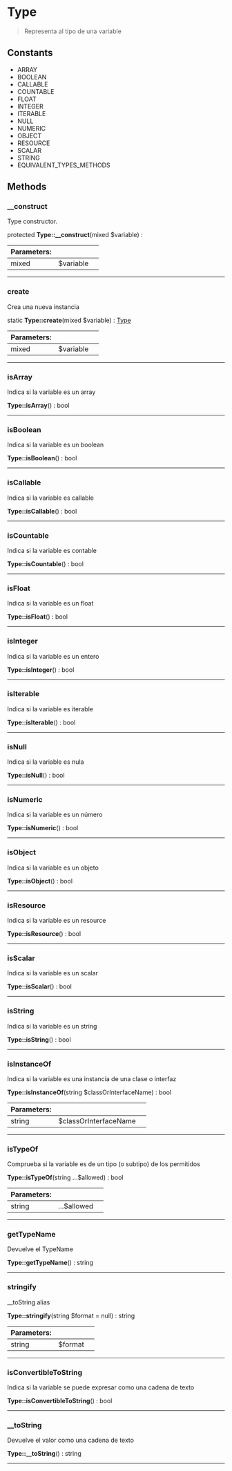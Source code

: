 
                                                                                                                                            
    
# Type


> Representa al tipo de una variable
>
> 




## Constants
- ARRAY
- BOOLEAN
- CALLABLE
- COUNTABLE
- FLOAT
- INTEGER
- ITERABLE
- NULL
- NUMERIC
- OBJECT
- RESOURCE
- SCALAR
- STRING
- EQUIVALENT_TYPES_METHODS




## Methods

### __construct
Type constructor.


protected **Type::__construct**(mixed $variable) : 


|Parameters: | | |
| --- | --- | --- |
|mixed |$variable |  |

---


### create
Crea una nueva instancia


static **Type::create**(mixed $variable) : [Type](../../../Type.md)


|Parameters: | | |
| --- | --- | --- |
|mixed |$variable |  |

---


### isArray
Indica si la variable es un array


**Type::isArray**() : bool



---


### isBoolean
Indica si la variable es un boolean


**Type::isBoolean**() : bool



---


### isCallable
Indica si la variable es callable


**Type::isCallable**() : bool



---


### isCountable
Indica si la variable es contable


**Type::isCountable**() : bool



---


### isFloat
Indica si la variable es un float


**Type::isFloat**() : bool



---


### isInteger
Indica si la variable es un entero


**Type::isInteger**() : bool



---


### isIterable
Indica si la variable es iterable


**Type::isIterable**() : bool



---


### isNull
Indica si la variable es nula


**Type::isNull**() : bool



---


### isNumeric
Indica si la variable es un número


**Type::isNumeric**() : bool



---


### isObject
Indica si la variable es un objeto


**Type::isObject**() : bool



---


### isResource
Indica si la variable es un resource


**Type::isResource**() : bool



---


### isScalar
Indica si la variable es un scalar


**Type::isScalar**() : bool



---


### isString
Indica si la variable es un string


**Type::isString**() : bool



---


### isInstanceOf
Indica si la variable es una instancia de una clase o interfaz


**Type::isInstanceOf**(string $classOrInterfaceName) : bool


|Parameters: | | |
| --- | --- | --- |
|string |$classOrInterfaceName |  |

---


### isTypeOf
Comprueba si la variable es de un tipo (o subtipo) de los permitidos


**Type::isTypeOf**(string ...$allowed) : bool


|Parameters: | | |
| --- | --- | --- |
|string |...$allowed |  |

---


### getTypeName
Devuelve el TypeName


**Type::getTypeName**() : string



---


### stringify
__toString alias


**Type::stringify**(string $format = null) : string


|Parameters: | | |
| --- | --- | --- |
|string |$format |  |

---


### isConvertibleToString
Indica si la variable se puede expresar como una cadena de texto


**Type::isConvertibleToString**() : bool



---


### __toString
Devuelve el valor como una cadena de texto


**Type::__toString**() : string



---


                                                                                                                                                                                                                                                                                                                                                                                                            
    
                                                                                                                                                                                                                                                                             
                